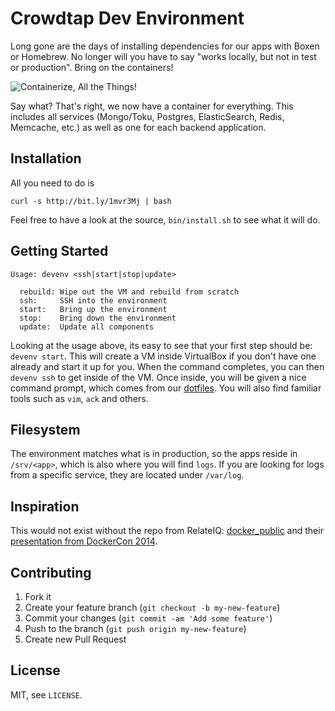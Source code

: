 Crowdtap Dev Environment
========================

Long gone are the days of installing dependencies for our apps with Boxen or Homebrew. No longer will you have to say "works locally, but not in test or production". Bring on the containers!

![Containerize, All the Things!](http://cdn.meme.li/instances/300x/53435641.jpg)

Say what? That's right, we now have a container for everything. This includes all services (Mongo/Toku, Postgres, ElasticSearch, Redis, Memcache, etc.) as well as one for each backend application.

Installation
------------

All you need to do is
```
curl -s http://bit.ly/1mvr3Mj | bash
```

Feel free to have a look at the source, `bin/install.sh` to see what it will do.


Getting Started
---------------
```
Usage: devenv <ssh|start|stop|update>

  rebuild: Wipe out the VM and rebuild from scratch
  ssh:     SSH into the environment
  start:   Bring up the environment
  stop:    Bring down the environment
  update:  Update all components
```

Looking at the usage above, its easy to see that your first step should be: `devenv start`. This will create a VM inside VirtualBox if you don't have one already and start it up for you. When the command completes, you can then `devenv ssh` to get inside of the VM. Once inside, you will be given a nice command prompt, which comes from our [dotfiles](https://github.com/crowdtap/dotfiles). You will also find familiar tools such as `vim`, `ack` and others.

Filesystem
----------

The environment matches what is in production, so the apps reside in `/srv/<app>`, which is also where you will find `logs`. If you are looking for logs from a specific service, they are located under `/var/log`.

Inspiration
-----------

This would not exist without the repo from RelateIQ: [docker_public](https://github.com/relateiq/docker_public) and their [presentation from DockerCon 2014](http://blog.docker.com/2014/07/dockercon-video-docker-at-relateiq/).

Contributing
------------

1. Fork it
2. Create your feature branch (`git checkout -b my-new-feature`)
3. Commit your changes (`git commit -am 'Add some feature'`)
4. Push to the branch (`git push origin my-new-feature`)
5. Create new Pull Request


License
-------

MIT, see `LICENSE`.
